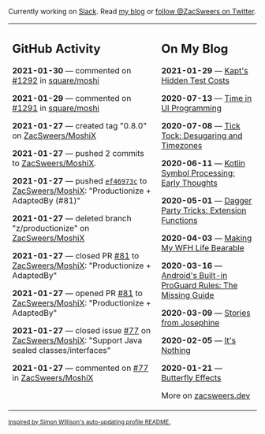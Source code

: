 Currently working on [Slack](https://slack.com/). Read [my blog](https://zacsweers.dev/) or [follow @ZacSweers on Twitter](https://twitter.com/ZacSweers).

<table><tr><td valign="top" width="60%">

## GitHub Activity
<!-- githubActivity starts -->
**2021-01-30** — commented on [#1292](https://github.com/square/moshi/issues/1292#issuecomment-770314387) in [square/moshi](https://api.github.com/repos/square/moshi)

**2021-01-29** — commented on [#1291](https://github.com/square/moshi/issues/1291#issuecomment-769906045) in [square/moshi](https://api.github.com/repos/square/moshi)

**2021-01-27** — created tag "0.8.0" on [ZacSweers/MoshiX](https://api.github.com/repos/ZacSweers/MoshiX)

**2021-01-27** — pushed 2 commits to [ZacSweers/MoshiX](https://api.github.com/repos/ZacSweers/MoshiX).

**2021-01-27** — pushed [`ef46973c`](https://github.com/ZacSweers/MoshiX/commit/ef46973c75ed3cc93d00b65dd471473781153843) to [ZacSweers/MoshiX](https://api.github.com/repos/ZacSweers/MoshiX): "Productionize + AdaptedBy (#81)"

**2021-01-27** — deleted branch "z/productionize" on [ZacSweers/MoshiX](https://api.github.com/repos/ZacSweers/MoshiX)

**2021-01-27** — closed PR [#81](https://api.github.com/repos/ZacSweers/MoshiX/pulls/81) to [ZacSweers/MoshiX](https://api.github.com/repos/ZacSweers/MoshiX): "Productionize + AdaptedBy"

**2021-01-27** — opened PR [#81](https://api.github.com/repos/ZacSweers/MoshiX/pulls/81) to [ZacSweers/MoshiX](https://api.github.com/repos/ZacSweers/MoshiX): "Productionize + AdaptedBy"

**2021-01-27** — closed issue [#77](https://api.github.com/repos/ZacSweers/MoshiX/issues/77) on [ZacSweers/MoshiX](https://api.github.com/repos/ZacSweers/MoshiX): "Support Java sealed classes/interfaces"

**2021-01-27** — commented on [#77](https://github.com/ZacSweers/MoshiX/issues/77#issuecomment-768058646) in [ZacSweers/MoshiX](https://api.github.com/repos/ZacSweers/MoshiX)
<!-- githubActivity ends -->
</td><td valign="top" width="40%">

## On My Blog
<!-- blog starts -->
**2021-01-29** — [Kapt's Hidden Test Costs](https://www.zacsweers.dev/kapts-hidden-test-costs/)

**2020-07-13** — [Time in UI Programming](https://www.zacsweers.dev/time-in-ui/)

**2020-07-08** — [Tick Tock: Desugaring and Timezones](https://www.zacsweers.dev/ticktock-desugaring-timezones/)

**2020-06-11** — [Kotlin Symbol Processing: Early Thoughts](https://www.zacsweers.dev/kotlin-symbol-processor-early-thoughts/)

**2020-05-01** — [Dagger Party Tricks: Extension Functions](https://www.zacsweers.dev/dagger-party-tricks-extension-functions/)

**2020-04-03** — [Making My WFH Life Bearable](https://www.zacsweers.dev/making-wfh-life-bearable/)

**2020-03-16** — [Android's Built-in ProGuard Rules: The Missing Guide](https://www.zacsweers.dev/android-proguard-rules/)

**2020-03-09** — [Stories from Josephine](https://www.zacsweers.dev/stories-from-josephine/)

**2020-02-05** — [It's Nothing](https://www.zacsweers.dev/its-nothing/)

**2020-01-21** — [Butterfly Effects](https://www.zacsweers.dev/butterfly-effects/)
<!-- blog ends -->
More on [zacsweers.dev](https://zacsweers.dev/)
</td></tr></table>

<sub><a href="https://simonwillison.net/2020/Jul/10/self-updating-profile-readme/">Inspired by Simon Willison's auto-updating profile README.</a></sub>